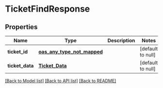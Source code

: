 # TicketFindResponse
## Properties

| Name | Type | Description | Notes |
|------------ | ------------- | ------------- | -------------|
| **ticket\_id** | [**oas_any_type_not_mapped**](.md) |  | [default to null] |
| **ticket\_data** | [**Ticket_Data**](Ticket_Data.md) |  | [default to null] |

[[Back to Model list]](../README.md#documentation-for-models) [[Back to API list]](../README.md#documentation-for-api-endpoints) [[Back to README]](../README.md)

